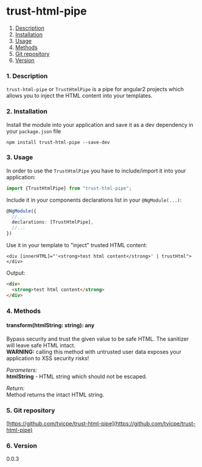 trust-html-pipe
=====
1. [Description](#description)
2. [Installation](#installation)
3. [Usage](#usage)
4. [Methods](#methods)
5. [Git repository](#git)
6. [Version](#version)

### <a name="description"></a>1. Description
`trust-html-pipe` or `TrustHtmlPipe` is a pipe for angular2 projects 
which allows you to inject the HTML content into your templates.
  
### <a name="installation"></a>2. Installation
Install the module into your application and save it as a dev 
dependency in your `package.json` file  
```
npm install trust-html-pipe --save-dev
```

### <a name="usage"></a>3. Usage
In order to use the `TrustHtmlPipe` you have to include/import 
it into your application:

```typescript
import {TrustHtmlPipe} from "trust-html-pipe";
```

Include it in your components declarations list in your `@NgModule(...)`:
```typescript
@NgModule({
  //...
  declarations: [TrustHtmlPipe],
  //...
})
```

Use it in your template to "inject" trusted HTML content:
```angular2html
<div [innerHTML]="'<strong>test html content</strong>' | trustHtml"></div>
```
  
Output:
```html
<div>
  <strong>test html content</strong>
</div>
```
  
  
### <a name="methods"></a>4. Methods
  
#### transform(htmlString: string): any
Bypass security and trust the given value to be safe HTML. 
The sanitizer will leave safe HTML intact.  
**WARNING:** calling this method with untrusted user data exposes your 
application to XSS security risks!
  
*Parameters:*  
**htmlString** - HTML string which should not be escaped.  
  
*Return:*  
Method returns the intact HTML string.  
  
  
### <a name="git"></a>5. Git repository
[https://github.com/tvicpe/trust-html-pipe](https://github.com/tvicpe/trust-html-pipe)

### <a name="version"></a>6. Version
0.0.3